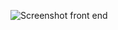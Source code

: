 ![Screenshot front end](https://user-images.githubusercontent.com/68990847/103148428-7ab77d00-4785-11eb-97d5-2b40c18dd36b.PNG)

